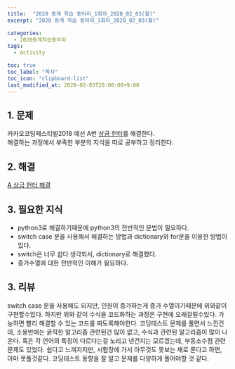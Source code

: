 ```yaml
---
title:  "2020 동계 학습 동아리_1회차_2020_02_03(월)"
excerpt: "2020 동계 학습 동아리_1회차_2020_02_03(월)"

categories:
  - 2020동계학습동아리
tags:
  - Activity

toc: true
toc_label: "목차"
toc_icon: "clipboard-list"
last_modified_at: 2020-02-03T20:00:00+9:00
---
```


## 1. 문제

카카오코딩페스티벌2018 예선 A번 [상금 헌터](https://www.acmicpc.net/problem/15953)를 해결한다.  
해결하는 과정에서 부족한 부분의 지식을 따로 공부하고 정리한다.

## 2. 해결
[A 상금 헌터 해결](https://steampower33.github.io/백준/백준-15953-상금-헌터/)

## 3. 필요한 지식
- python3로 해결하기때문에 python3의 전반적인 문법이 필요하다.
- switch case 문을 사용해서 해결하는 방법과 dictionary와 for문을 이용한 방법이 있다.
- switch은 너무 쉽다 생각되서, dictionary로 해결했다.
- 증가수열에 대한 전반적인 이해가 필요하다.

## 3. 리뷰
switch case 문을 사용해도 되지만, 인원이 증가하는게 증가 수열이기때문에 위와같이 구현할수있다.
하지만 위와 같이 수식을 코드화하는 과정은 구현에 오래걸릴수있다.
가능하면 빨리 해결할 수 있는 코드를 짜도록해야한다.
코딩테스트 문제를 풀면서 느낀건데, 소용반에는 굵직한 알고리즘 관련된건 많이 없고, 수식과 관련된 알고리즘이 많이 나온다.
혹은 각 언어의 특징이 다르다는걸 노리고 낸건지는 모르겠는데, 부동소수점 관련 문제도 있었다.
쉽다고 느껴지지만, 시험장에 가서 아무것도 못보는 채로 푼다고 하면, 아마 못풀것같다.
코딩테스트 동향을 잘 알고 문제를 다양하게 풀어야할 것 같다.

